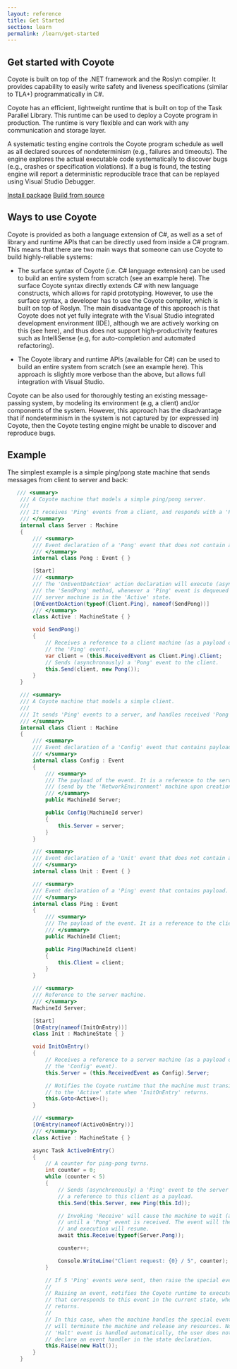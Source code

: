 ```yaml
---
layout: reference
title: Get Started
section: learn
permalink: /learn/get-started
---
```


## Get started with Coyote

Coyote is built on top of the .NET framework and the Roslyn compiler. It provides capability to easily write safety and liveness specifications (similar to TLA+) programmatically in C#.

Coyote has an efficient, lightweight runtime that is built on top of the Task Parallel Library. This runtime can be used to deploy a Coyote program in production. The runtime is very flexible and can work with any communication and storage layer.

A systematic testing engine controls the Coyote program schedule as well as all declared sources of nondeterminism (e.g., failures and timeouts). The engine explores the actual executable code systematically to discover bugs (e.g., crashes or specification violations). If a bug is found, the testing engine will report a deterministic reproducible trace that can be replayed using Visual Studio Debugger.

<div>
<a href="" class="btn btn-primary mt-20 mr-30">Install package</a> <a href="" class="btn btn-primary mt-20">Build from source</a>
</div>

## Ways to use Coyote

Coyote is provided as both a language extension of C#, as well as a set of library and runtime APIs that can be directly used from inside a C# program. This means that there are two main ways that someone can use Coyote to build highly-reliable systems:

- The surface syntax of Coyote (i.e. C# language extension) can be used to build an entire system from scratch (see an example here). The surface Coyote syntax directly extends C# with new language constructs, which allows for rapid prototyping. However, to use the surface syntax, a developer has to use the Coyote compiler, which is built on top of Roslyn. The main disadvantage of this approach is that Coyote does not yet fully integrate with the Visual Studio integrated development environment (IDE), although we are actively working on this (see here), and thus does not support high-productivity features such as IntelliSense (e.g, for auto-completion and automated refactoring).

- The Coyote library and runtime APIs (available for C#) can be used to build an entire system from scratch (see an example here). This approach is slightly more verbose than the above, but allows full integration with Visual Studio.

Coyote can be also used for thoroughly testing an existing message-passing system, by modeling its environment (e.g, a client) and/or components of the system. However, this approach has the disadvantage that if nondeterminism in the system is not captured by (or expressed in) Coyote, then the Coyote testing engine might be unable to discover and reproduce bugs.

## Example

The simplest example is a simple ping/pong state machine that sends messages from client to server and back:

```c#
   /// <summary>
    /// A Coyote machine that models a simple ping/pong server.
    ///
    /// It receives 'Ping' events from a client, and responds with a 'Pong' event.
    /// </summary>
    internal class Server : Machine
    {
        /// <summary>
        /// Event declaration of a 'Pong' event that does not contain any payload.
        /// </summary>
        internal class Pong : Event { }

        [Start]
        /// <summary>
        /// The 'OnEventDoAction' action declaration will execute (asynchrously)
        /// the 'SendPong' method, whenever a 'Ping' event is dequeued while the
        /// server machine is in the 'Active' state.
        [OnEventDoAction(typeof(Client.Ping), nameof(SendPong))]
        /// </summary>
        class Active : MachineState { }

        void SendPong()
        {
            // Receives a reference to a client machine (as a payload of
            // the 'Ping' event).
            var client = (this.ReceivedEvent as Client.Ping).Client;
            // Sends (asynchronously) a 'Pong' event to the client.
            this.Send(client, new Pong());
        }
    }

    /// <summary>
    /// A Coyote machine that models a simple client.
    ///
    /// It sends 'Ping' events to a server, and handles received 'Pong' event.
    /// </summary>
    internal class Client : Machine
    {
        /// <summary>
        /// Event declaration of a 'Config' event that contains payload.
        /// </summary>
        internal class Config : Event
        {
            /// <summary>
            /// The payload of the event. It is a reference to the server machine
            /// (send by the 'NetworkEnvironment' machine upon creation of the client).
            /// </summary>
            public MachineId Server;

            public Config(MachineId server)
            {
                this.Server = server;
            }
        }

        /// <summary>
        /// Event declaration of a 'Unit' event that does not contain any payload.
        /// </summary>
        internal class Unit : Event { }

        /// <summary>
        /// Event declaration of a 'Ping' event that contains payload.
        /// </summary>
        internal class Ping : Event
        {
            /// <summary>
            /// The payload of the event. It is a reference to the client machine.
            /// </summary>
            public MachineId Client;

            public Ping(MachineId client)
            {
                this.Client = client;
            }
        }

        /// <summary>
        /// Reference to the server machine.
        /// </summary>
        MachineId Server;

        [Start]
        [OnEntry(nameof(InitOnEntry))]
        class Init : MachineState { }

        void InitOnEntry()
        {
            // Receives a reference to a server machine (as a payload of
            // the 'Config' event).
            this.Server = (this.ReceivedEvent as Config).Server;

            // Notifies the Coyote runtime that the machine must transition
            // to the 'Active' state when 'InitOnEntry' returns.
            this.Goto<Active>();
        }

        /// <summary>
        [OnEntry(nameof(ActiveOnEntry))]
        /// </summary>
        class Active : MachineState { }

        async Task ActiveOnEntry()
        {
            // A counter for ping-pong turns.
            int counter = 0;
            while (counter < 5)
            {
                // Sends (asynchronously) a 'Ping' event to the server that contains
                // a reference to this client as a payload.
                this.Send(this.Server, new Ping(this.Id));

                // Invoking 'Receive' will cause the machine to wait (asynchronously)
                // until a 'Pong' event is received. The event will then get dequeued
                // and execution will resume.
                await this.Receive(typeof(Server.Pong));

                counter++;

                Console.WriteLine("Client request: {0} / 5", counter);
            }

            // If 5 'Ping' events were sent, then raise the special event 'Halt'.
            //
            // Raising an event, notifies the Coyote runtime to execute the event handler
            // that corresponds to this event in the current state, when 'SendPing'
            // returns.
            //
            // In this case, when the machine handles the special event 'Halt', it
            // will terminate the machine and release any resources. Note that the
            // 'Halt' event is handled automatically, the user does not need to
            // declare an event handler in the state declaration.
            this.Raise(new Halt());
        }
    }

```

